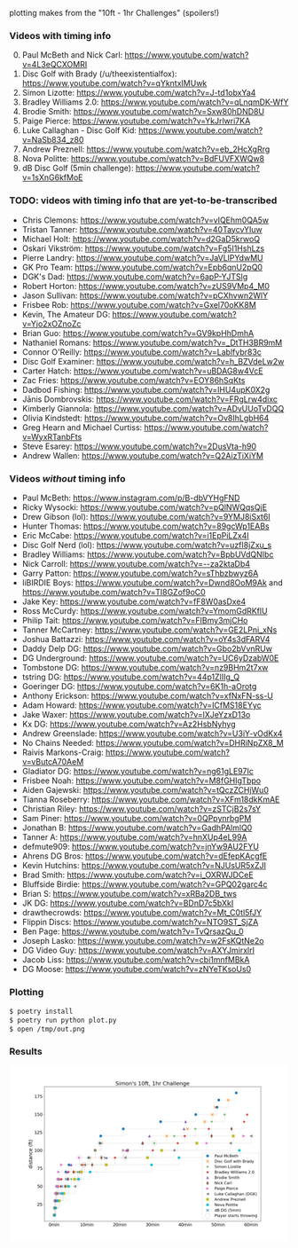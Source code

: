 plotting makes from the "10ft - 1hr Challenges" (spoilers!)


### Videos with timing info

0.  Paul McBeth and Nick Carl: https://www.youtube.com/watch?v=4L3eQCXOMRI
0.  Disc Golf with Brady (/u/theexistentialfox): https://www.youtube.com/watch?v=qYkntxIMUwk
0.  Simon Lizotte: https://www.youtube.com/watch?v=J-td1obxYa4
0.  Bradley Williams 2.0: https://www.youtube.com/watch?v=qLnqmDK-WfY
0.  Brodie Smith: https://www.youtube.com/watch?v=Sxw80hDND8U
0.  Paige Pierce: https://www.youtube.com/watch?v=YkJrlwri7KA
0.  Luke Callaghan - Disc Golf Kid: https://www.youtube.com/watch?v=NaSb834_z80
0.  Andrew Preznell: https://www.youtube.com/watch?v=eb_2HcXgRrg
0.  Nova Politte: https://www.youtube.com/watch?v=BdFUVFXWQw8
0.  dB Disc Golf (5min challenge): https://www.youtube.com/watch?v=1sXnG6kfMoE


### TODO: videos with timing info that are yet-to-be-transcribed
* Chris Clemons: https://www.youtube.com/watch?v=vIQEhm0QA5w
* Tristan Tanner: https://www.youtube.com/watch?v=40TaycvYIuw
* Michael Holt: https://www.youtube.com/watch?v=d2GaD5krwoQ
* Oskari Vikström: https://www.youtube.com/watch?v=Fg5I1HshLzs
* Pierre Landry: https://www.youtube.com/watch?v=JaVLlPYdwMU
* GK Pro Team: https://www.youtube.com/watch?v=Epb6qnU2pQ0
* DGK's Dad: https://www.youtube.com/watch?v=6apP-YJTSlg
* Robert Horton: https://www.youtube.com/watch?v=zUS9VMp4_M0
* Jason Sullivan: https://www.youtube.com/watch?v=pCXhvwn2WlY
* Frisbee Rob: https://www.youtube.com/watch?v=Gxel70oKK8M
* Kevin, The Amateur DG: https://www.youtube.com/watch?v=Yjo2xOZnoZc
* Brian Guo: https://www.youtube.com/watch?v=GV9kpHhDmhA
* Nathaniel Romans: https://www.youtube.com/watch?v=_DtTH3BR9mM
* Connor O'Reilly: https://www.youtube.com/watch?v=Lablfybr83c
* Disc Golf Examiner: https://www.youtube.com/watch?v=h_BZVdeLw2w
* Carter Hatch: https://www.youtube.com/watch?v=uBDAG8w4VcE
* Zac Fries: https://www.youtube.com/watch?v=EOY86hSqKts
* Dadbod Fishing: https://www.youtube.com/watch?v=lHU4upK0X2g
* Jānis Dombrovskis: https://www.youtube.com/watch?v=FRgLrw4dixc
* Kimberly Giannola: https://www.youtube.com/watch?v=ADvUUoTvDQQ
* Olivia Kindstedt: https://www.youtube.com/watch?v=Ov8IhLgbH64
* Greg Hearn and Michael Curtiss: https://www.youtube.com/watch?v=WyxRTanbFts
* Steve Esarey: https://www.youtube.com/watch?v=2DusVta-h90
* Andrew Wallen: https://www.youtube.com/watch?v=Q2AizTiXiYM


### Videos *without* timing info

* Paul McBeth: https://www.instagram.com/p/B-dbVYHgFND
* Ricky Wysocki: https://www.youtube.com/watch?v=pQlNWQqsQjE
* Drew Gibson (lol): https://www.youtube.com/watch?v=9YMJ8iSxt6I
* Hunter Thomas: https://www.youtube.com/watch?v=89gcWp1EABs
* Eric McCabe: https://www.youtube.com/watch?v=i1EpPiLZx4I
* Disc Golf Nerd (lol): https://www.youtube.com/watch?v=uzfI8jZxu_s
* Bradley Williams: https://www.youtube.com/watch?v=BpbUVdQNIbc
* Nick Carroll: https://www.youtube.com/watch?v=--za2ktaDb4
* Garry Patton: https://www.youtube.com/watch?v=sThbzbwyz6A
* liBIRDIE Boys: https://www.youtube.com/watch?v=Dwnd8OoM9Ak and https://www.youtube.com/watch?v=TI8GZof9oC0
* Jake Key: https://www.youtube.com/watch?v=fF8W0asDxe4
* Ross McCurdy: https://www.youtube.com/watch?v=YmomGdRKflU
* Philip Tait: https://www.youtube.com/watch?v=FIBmy3mjCHo
* Tanner McCartney: https://www.youtube.com/watch?v=GE2LPni_xNs
* Joshua Battazzi: https://www.youtube.com/watch?v=oY4s3dFARV4
* Daddy Delp DG: https://www.youtube.com/watch?v=Gbo2bVvnRUw
* DG Underground: https://www.youtube.com/watch?v=UC6yDzabW0E
* Tombstone DG: https://www.youtube.com/watch?v=nz9BHm2t7xw
* tstring DG: https://www.youtube.com/watch?v=44p1ZlIIg_Q
* Goeringer DG: https://www.youtube.com/watch?v=6K1h-aOrotg
* Anthony Erickson: https://www.youtube.com/watch?v=xfNxFN-ss-U
* Adam Howard: https://www.youtube.com/watch?v=ICfMS18EYyc
* Jake Waxer: https://www.youtube.com/watch?v=lXJeYzxD13o
* Kx DG: https://www.youtube.com/watch?v=Az2HsbNyhyg
* Andrew Greenslade: https://www.youtube.com/watch?v=U3iY-vOdKx4
* No Chains Needed: https://www.youtube.com/watch?v=DHRiNpZX8_M
* Raivis Markons-Craig: https://www.youtube.com/watch?v=vButcA70AeM
* Gladiator DG: https://www.youtube.com/watch?v=ng61gLE97Ic
* Frisbee Noah: https://www.youtube.com/watch?v=M8fGHIgTbpo
* Aiden Gajewski: https://www.youtube.com/watch?v=tQczZCHjWu0
* Tianna Roseberry: https://www.youtube.com/watch?v=XFm18dkKmAE
* Christian Riley: https://www.youtube.com/watch?v=zSTCjB2s7sY
* Sam Piner: https://www.youtube.com/watch?v=0QPpynrbgPM
* Jonathan B: https://www.youtube.com/watch?v=GadhPAlmlQ0
* Tanner A: https://www.youtube.com/watch?v=hnXUp4eL99A
* defmute909: https://www.youtube.com/watch?v=jnYw9AU2FYU
* Ahrens DG Bros: https://www.youtube.com/watch?v=dEfepKAcgfE
* Kevin Hutchins: https://www.youtube.com/watch?v=NJUsUR5xZJI
* Brad Smith: https://www.youtube.com/watch?v=i_OXRWJDCeE
* Bluffside Birdie: https://www.youtube.com/watch?v=GPQ02garc4c
* Brian S: https://www.youtube.com/watch?v=xRBa2DB_tws
* JK DG: https://www.youtube.com/watch?v=BDnD7c5bXkI
* drawthecrowds: https://www.youtube.com/watch?v=Mt_C0tl5fJY
* Flippin Discs: https://www.youtube.com/watch?v=NTO9ST_SjZA
* Ben Page: https://www.youtube.com/watch?v=TvQrsazQu_0
* Joseph Lasko: https://www.youtube.com/watch?v=w2FsKQtNe2o
* DG Video Guy: https://www.youtube.com/watch?v=AXYJmirxlrI
* Jacob Liss: https://www.youtube.com/watch?v=cbi1mnfMBkA
* DG Moose: https://www.youtube.com/watch?v=zNYeTKsoUs0


### Plotting

```
$ poetry install
$ poetry run python plot.py
$ open /tmp/out.png
```


### Results
![Results](results.png?raw=true "Results")
